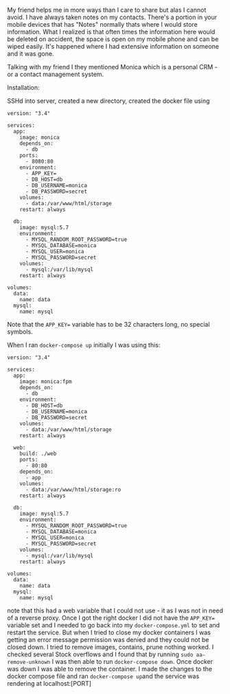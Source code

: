 My friend helps me in more ways than I care to share but alas I cannot avoid. I have always taken notes on my contacts. There's a portion in your mobile devices that has "Notes" normally thats where I would store information. What I realized is that often times the information here would be deleted on accident, the space is open on my mobile phone and can be wiped easily. It's happened where I had extensive information on someone and it was gone. 

Talking with my friend I they mentioned Monica which is a personal CRM - or a contact management system.

Installation:

SSHd into server, created a new directory, created the docker file using

```
version: "3.4"

services:
  app:
    image: monica
    depends_on:
      - db
    ports:
      - 8080:80
    environment:
      - APP_KEY=
      - DB_HOST=db
      - DB_USERNAME=monica
      - DB_PASSWORD=secret
    volumes:
      - data:/var/www/html/storage
    restart: always

  db:
    image: mysql:5.7
    environment:
      - MYSQL_RANDOM_ROOT_PASSWORD=true
      - MYSQL_DATABASE=monica
      - MYSQL_USER=monica
      - MYSQL_PASSWORD=secret
    volumes:
      - mysql:/var/lib/mysql
    restart: always

volumes:
  data:
    name: data
  mysql:
    name: mysql
```
Note that the `APP_KEY=` variable has to be 32 characters long, no special symbols. 

When I ran `docker-compose up` initially I was using this:

```
version: "3.4"

services:
  app:
    image: monica:fpm
    depends_on:
      - db
    environment:
      - DB_HOST=db
      - DB_USERNAME=monica
      - DB_PASSWORD=secret
    volumes:
      - data:/var/www/html/storage
    restart: always
  
  web:
    build: ./web
    ports:
      - 80:80
    depends_on:
      - app
    volumes:
      - data:/var/www/html/storage:ro
    restart: always

  db:
    image: mysql:5.7
    environment:
      - MYSQL_RANDOM_ROOT_PASSWORD=true
      - MYSQL_DATABASE=monica
      - MYSQL_USER=monica
      - MYSQL_PASSWORD=secret
    volumes:
      - mysql:/var/lib/mysql
    restart: always

volumes:
  data:
    name: data
  mysql:
    name: mysql
```

note that this had a web variable that I could not use - it as I was not in need of a reverse proxy. Once I got the right docker I did not have the `APP_KEY=` variable set and I needed to go back into my `docker-compose.yml` to set and restart the service. But when I tried to close my docker containers I was getting an error message permission was denied and they could not be closed down. I tried to remove images, contains, prune nothing worked. I checked several Stock overflows and I found that by running `sudo aa-remove-unknown` I was then able to run `docker-compose down`. Once docker was down I was able to remove the container. I made the changes to the docker compose file and ran `docker-compose up`and the service was rendering at localhost:[PORT]
